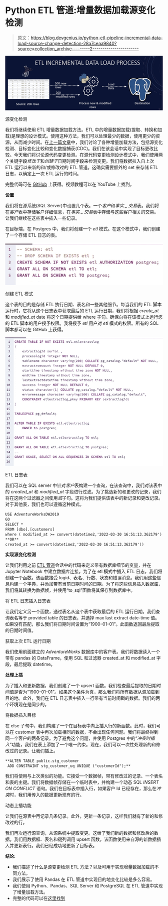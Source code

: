 # Python ETL 管道:增量数据加载源变化检测

> 原文：<https://blog.devgenius.io/python-etl-pipeline-incremental-data-load-source-change-detection-28a7ceaa9840?source=collection_archive---------2----------------------->

![](img/2776e7c5438045e50509ed8eeecb8364.png)

源变化检测

我们将继续使用 ETL 增量数据加载方法。ETL 中的增量数据加载(提取、转换和加载)是理想的设计模式。使用这种方法，我们可以处理最少的数据，使用更少的资源，从而减少时间。在[上一篇文章](/python-etl-pipeline-the-incremental-data-load-techniques-20bdedaae8f)中，我们讨论了各种增量加载方法，包括源变化检测、目标变化比较和变化数据捕获(CDC)。我们在该会话中实现了目标更改比较。今天我们将讨论源代码变更检测。在源代码变更检测设计模式中，我们使用两个关键字段*修改于*和*创建于*日期时间字段来检测变更。我们将数据拉入自上次 ETL 运行以来新的和/或修改过的 ETL 管道。这确实需要额外的 set 来存储 ETL 日志，以确定上一次 ETL 运行的时间。

完整代码可在 [GitHub](https://github.com/hnawaz007/pythondataanalysis/tree/main/ETL%20Pipeline) 上获得。视频教程可以在 YouTube 上找到。

**设置**

我们将在源系统(SQL Server)中设置几个表。一个*客户*和*事实 _ 交易*表。我们将在*客户*表中存储客户详细信息，在*事实 _ 交易*表中存储与这些客户相关的交易。让我们继续在这些表中插入一些记录。

在目标端，在 Postgres 中，我们将创建一个 *etl* 模式。在这个模式中，我们创建了一个存储 ETL 日志的表。

![](img/bee797d4774ffb9c73bf65263534e6c2.png)

创建 ETL 模式

这个表的目的是存储 ETL 执行日期、表名和一些其他细节。每当我们的 ETL 脚本运行时，它将从这个日志表中获取最后的 ETL 运行日期，我们将根据 *create_at* 和 *modified_at* date 将这个日期提供给 where 子句。确保向将在该模式上运行您的 ETL 脚本的用户授予权限。我将授予 *etl* 用户对 *etl* 模式的权限。所有的 SQL 脚本都可以在 GitHub 上获得。

![](img/86e838f0f41946452ef6efff60fda88e.png)

ETL 日志表

我们可以在 SQL server 中针对*客户*表构建一个查询，在该查询中，我们对该表中的 *created_at* 和 *modified_at* 字段进行过滤。为了挑选新的和更改的记录，我们将在这两个过滤器之间使用*或*子句。这将为我们提供该表中的新记录和更改记录。对于其他表，我们也可以遵循这种模式。

```
USE AdventureWorksDW2019
GO
SELECT *
FROM [dbo].[customers]
where ( modified_at >= convert(datetime2,'2022-03-30 16:51:13.362179') **OR**
created_at >= convert(datetime2,'2022-03-30 16:51:13.362179'))
```

**实现源变化检测**

让我们利用之前 [ETL 管道](/how-to-build-an-etl-pipeline-with-python-1b78407c3875)会话中的代码来定义带有数据库细节的变量，并在 Jupyter Notebook 中建立数据库连接。为了在 etl 模式中插入 ETL 日志，我们将创建一个函数。该函数接受 logid、表名、行数、状态和错误消息。我们用这些信息构建一个字典，并添加带有当前日期时间的日期。为了将这些信息插入数据库，我们将其转换为数据帧，并使用“to_sql”函数将其保存到数据库中。

将 ETL 日志插入日志表

让我们定义另一个函数，通过表名从这个表中获取最后的 ETL 运行日期。我们查询表名等于 provided table 的日志表，并选择 max last extract date-time 值。如果没有匹配，那么我们将日期时间设置为“1900–01–01”。此函数返回最后提取的日期时间值。

获取上次 ETL 运行日期

我们使用前面建立的 *AdventureWorks* 数据库中的客户表。我们将数据读入一个带有 pandas 的 DataFrame，使用 SQL 和过滤器 created_at 和 modified_at 字段，最后提取 datetime。

**处理上插**

为了插入和更新数据，我们创建了一个 upsert 函数。我们检查最后提取的日期时间值是否为“1900–01–01”。如果这个条件为真，那么我们将所有数据从源加载到目的地。此外，我们在 ETL 日志表中插入一行带有当前时间戳的数据。我们的两个环境现在是同步的。

将数据插入目标

在 else 子句中，我们构建了一个在目标表中向上插入行的新函数。此时，我们可以在 customer 表中再次加载相同的数据，不会出现任何问题。我们将最终得到同一个客户的两条记录。为了避免这个问题，并使用 Postgres 中的“*冲突时插入*”功能，我们在表上添加了一个唯一约束。现在，我们可以一次性处理新的和修改过的记录。让我们插上。

```
**ALTER TABLE public.stg_customer
 ADD CONSTRAINT stg_customer_uq UNIQUE ("customerId");**
```

我们将使用与上次类似的功能。它接受一个数据帧，带有修改过的记录、一个表名和表的主键。我们将数据帧存储在一个临时表中，并构建一个动态 SQL *INSERT ON CONFLICT* 语句。我们在目标表中插入行，如果客户 Id 已经存在，那么在*冲突*时，我们用传入的数据更新现有的行。

动态上插功能

让我们在源表中再记录几条记录。此外，更新一条记录，这样我们就有了新的和修改过的行。

我们再次运行源查询，从源系统中提取变更。这给了我们新的数据和修改后的数据。我们用数据框、表名和键列调用 upsert 函数。该函数使用来自源的新数据插入并更新表行。我们已经成功地更新了目标表。

**结论:**

*   我们描述了什么是源变更检测 ETL 方法？以及可用于实现增量数据加载的不同方法。
*   我们展示了使用 Pandas 在 ETL 管道中实现目的地变化比较是多么容易。
*   我们使用 Python、Pandas、SQL Server 和 PostgreSQL 在 ETL 管道中实现了增量加载方法。
*   完整的代码可以在[这里找到](https://github.com/hnawaz007/pythondataanalysis/tree/main/ETL%20Pipeline)